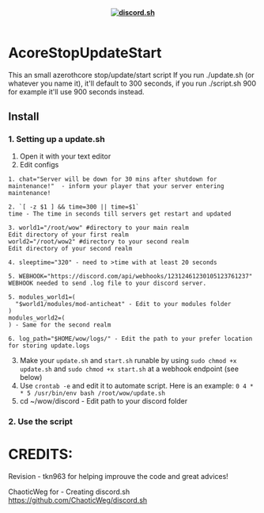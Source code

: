 <h4 align="center">
  <br>
  <a href="https://github.com/helldragonpz/AcoreStopUpdateStart"><img src="https://wow.tanados.com/launcher/logo.gif" alt="discord.sh"></a>
  <br>
  <br>
</h4>

# AcoreStopUpdateStart
This an small azerothcore stop/update/start script
If you run ./update.sh (or whatever you name it), it'll default to 300 seconds, if you run ./script.sh 900 for example it'll use 900 seconds instead.

## Install

### 1. Setting up a update.sh

1. Open it with your text editor
2. Edit configs 
```
1. chat="Server will be down for 30 mins after shutdown for maintenance!"  - inform your player that your server entering maintenance!

2. `[ -z $1 ] && time=300 || time=$1`
time - The time in seconds till servers get restart and updated

3. world1="/root/wow" #directory to your main realm
Edit directory of your first realm
world2="/root/wow2" #directory to your second realm
Edit directory of your second realm 

4. sleeptime="320" - need to >time with at least 20 seconds

5. WEBHOOK="https://discord.com/api/webhooks/12312461230105123761237"
WEBHOOK needed to send .log file to your discord server.

5. modules_world1=(
  "$world1/modules/mod-anticheat" - Edit to your modules folder
)
modules_world2=(
) - Same for the second realm

6. log_path="$HOME/wow/logs/" - Edit the path to your prefer location for storing update.logs 
```
3. Make your `update.sh` and `start.sh` runable by using `sudo chmod +x update.sh` and `sudo chmod +x start.sh` at a webhook endpoint (see below)
5. Use `crontab -e` and edit it to automate script. Here is an example: ` 0 4 * * 5 /usr/bin/env bash /root/wow/update.sh ` 
6. cd ~/wow/discord - Edit path to your discord folder

### 2. Use the script

# CREDITS:

Revision - tkn963 for helping improuve the code and great advices!

ChaoticWeg for - Creating discord.sh https://github.com/ChaoticWeg/discord.sh 

